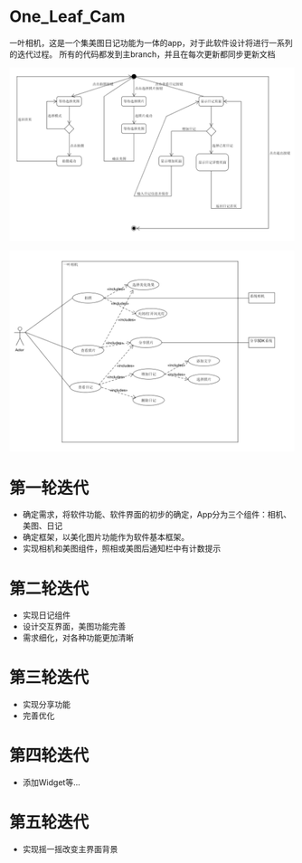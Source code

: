 # One_Leaf_Cam
一叶相机，这是一个集美图日记功能为一体的app，对于此软件设计将进行一系列的迭代过程。
所有的代码都发到主branch，并且在每次更新都同步更新文档

![image](./UML图/状态模型.png)

![image](./UML图/用例模型.png)

# 第一轮迭代
- 确定需求，将软件功能、软件界面的初步的确定，App分为三个组件：相机、美图、日记
- 确定框架，以美化图片功能作为软件基本框架。
- 实现相机和美图组件，照相或美图后通知栏中有计数提示

# 第二轮迭代
- 实现日记组件
- 设计交互界面，美图功能完善
- 需求细化，对各种功能更加清晰

# 第三轮迭代
- 实现分享功能
- 完善优化

# 第四轮迭代
- 添加Widget等...

# 第五轮迭代
- 实现摇一摇改变主界面背景
